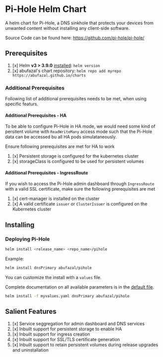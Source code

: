 # Pi-Hole Helm Chart

A helm chart for Pi-Hole, a DNS sinkhole that protects your devices from unwanted content without installing any client-side software.

Source Code can be found here: <https://github.com/pi-hole/pi-hole/>


## Prerequisites

1. [x] Helm **v3 > 3.9.0** [installed](https://helm.sh/docs/using_helm/#installing-helm): `helm version`
2. [x] abufazal's chart repository: `helm repo add myrepo https://abufazal.github.io/charts`

### Additional Prerequisites 
Following list of additional prerequisites needs to be met, when using specific featurs.

#### Additional Prerequisites - HA 
To be able to configure Pi-Hole in HA mode, we would need some kind of persitent volume with `ReadWriteMany` access mode such that the Pi-Hole data can be accessed bu all HA pods simulataneously. 

Ensure following prerequisites are met for HA to work

1. [x] Persistent storage is configured for the kubernetes cluster
2. [x] storageClass is configured to be used for persistent volumes

#### Additional Prerequisites - IngressRoute
If you wish to access the Pi-Hole admin dashboard through `IngressRoute` with a valid SSL certificate, make sure the following prerequisites are met

1. [x] cert-manager is installed on the cluster
2. [x] A valid certificate `issuer` or `ClusterIssuer` is configured on the Kubernetes cluster


## Installing

### Deploying Pi-Hole

```bash
helm install <release_name> <repo_name>/pihole
```

Example:

```bash
helm install dnsPrimary abufazal/pihole
```

You can customize the install with a `values` file.

Complete documentation on all available parameters is in the [default file](values.yaml).

```bash
helm install -f myvalues.yaml dnsPrimary abufazal/pihole
```

## Salient Features
1. [x] Service seggregation for admin dashboard and DNS services
2. [x] Inbuilt support for persistent storage to enable HA
3. [x] Inbuilt support for ingress creation
4. [x] Inbuilt support for SSL/TLS certificate generation
5. [x] Inbuilt support to retain persistent volumes during release upgrades and uninstallation